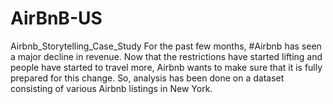 # AirBnB-US
Airbnb_Storytelling_Case_Study
For the past few months, #Airbnb has seen a major decline in revenue. Now that the restrictions have started lifting and people have started to travel more, Airbnb wants to make sure that it is fully prepared for this change. So, analysis has been done on a dataset consisting of various Airbnb listings in New York.
